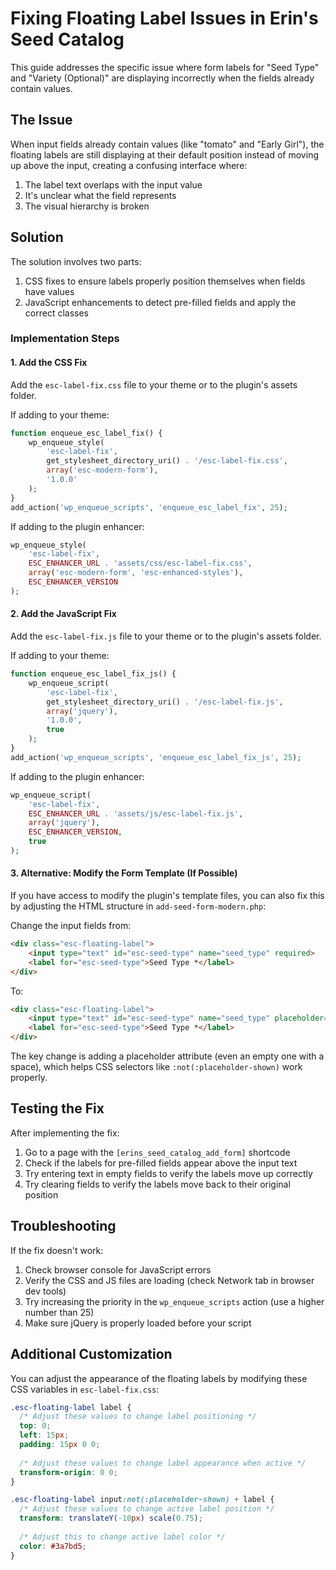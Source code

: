 # Fixing Floating Label Issues in Erin's Seed Catalog

This guide addresses the specific issue where form labels for "Seed Type" and "Variety (Optional)" are displaying incorrectly when the fields already contain values.

## The Issue

When input fields already contain values (like "tomato" and "Early Girl"), the floating labels are still displaying at their default position instead of moving up above the input, creating a confusing interface where:

1. The label text overlaps with the input value
2. It's unclear what the field represents
3. The visual hierarchy is broken

## Solution

The solution involves two parts:

1. CSS fixes to ensure labels properly position themselves when fields have values
2. JavaScript enhancements to detect pre-filled fields and apply the correct classes

### Implementation Steps

#### 1. Add the CSS Fix

Add the `esc-label-fix.css` file to your theme or to the plugin's assets folder.

If adding to your theme:
```php
function enqueue_esc_label_fix() {
    wp_enqueue_style(
        'esc-label-fix',
        get_stylesheet_directory_uri() . '/esc-label-fix.css',
        array('esc-modern-form'),
        '1.0.0'
    );
}
add_action('wp_enqueue_scripts', 'enqueue_esc_label_fix', 25);
```

If adding to the plugin enhancer:
```php
wp_enqueue_style(
    'esc-label-fix',
    ESC_ENHANCER_URL . 'assets/css/esc-label-fix.css',
    array('esc-modern-form', 'esc-enhanced-styles'),
    ESC_ENHANCER_VERSION
);
```

#### 2. Add the JavaScript Fix

Add the `esc-label-fix.js` file to your theme or to the plugin's assets folder.

If adding to your theme:
```php
function enqueue_esc_label_fix_js() {
    wp_enqueue_script(
        'esc-label-fix',
        get_stylesheet_directory_uri() . '/esc-label-fix.js',
        array('jquery'),
        '1.0.0',
        true
    );
}
add_action('wp_enqueue_scripts', 'enqueue_esc_label_fix_js', 25);
```

If adding to the plugin enhancer:
```php
wp_enqueue_script(
    'esc-label-fix',
    ESC_ENHANCER_URL . 'assets/js/esc-label-fix.js',
    array('jquery'),
    ESC_ENHANCER_VERSION,
    true
);
```

#### 3. Alternative: Modify the Form Template (If Possible)

If you have access to modify the plugin's template files, you can also fix this by adjusting the HTML structure in `add-seed-form-modern.php`:

Change the input fields from:
```html
<div class="esc-floating-label">
    <input type="text" id="esc-seed-type" name="seed_type" required>
    <label for="esc-seed-type">Seed Type *</label>
</div>
```

To:
```html
<div class="esc-floating-label">
    <input type="text" id="esc-seed-type" name="seed_type" placeholder=" " required>
    <label for="esc-seed-type">Seed Type *</label>
</div>
```

The key change is adding a placeholder attribute (even an empty one with a space), which helps CSS selectors like `:not(:placeholder-shown)` work properly.

## Testing the Fix

After implementing the fix:

1. Go to a page with the `[erins_seed_catalog_add_form]` shortcode
2. Check if the labels for pre-filled fields appear above the input text
3. Try entering text in empty fields to verify the labels move up correctly
4. Try clearing fields to verify the labels move back to their original position

## Troubleshooting

If the fix doesn't work:

1. Check browser console for JavaScript errors
2. Verify the CSS and JS files are loading (check Network tab in browser dev tools)
3. Try increasing the priority in the `wp_enqueue_scripts` action (use a higher number than 25)
4. Make sure jQuery is properly loaded before your script

## Additional Customization

You can adjust the appearance of the floating labels by modifying these CSS variables in `esc-label-fix.css`:

```css
.esc-floating-label label {
  /* Adjust these values to change label positioning */
  top: 0;
  left: 15px;
  padding: 15px 0 0;
  
  /* Adjust these values to change label appearance when active */
  transform-origin: 0 0;
}

.esc-floating-label input:not(:placeholder-shown) + label {
  /* Adjust these values to change active label position */
  transform: translateY(-10px) scale(0.75);
  
  /* Adjust this to change active label color */
  color: #3a7bd5;
}
```
